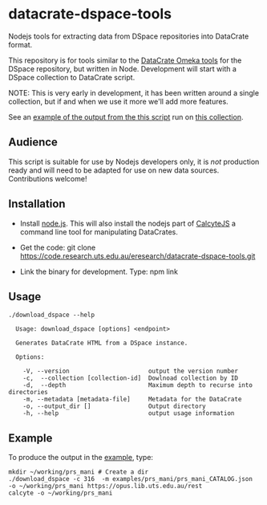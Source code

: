 # datacrate-dspace-tools


Nodejs tools for extracting data from DSpace repositories into DataCrate format. 

This repository is for tools similar to the [DataCrate Omeka tools](https://github.com/UTS-eResearch/omeka-datacrate-tools) for the DSpace repository, but written in Node. Development will start with a DSpace collection to DataCrate script.

NOTE: This is very early in development, it has been written around a single collection, but if and when we use it more we'll add more features.

See an [example of the output from the this script](https://data.research.uts.edu.au/examples/v1.0/prs_mani/) run on [this collection](https://opus.lib.uts.edu.au/handle/10453/28084).

## Audience


This script is suitable for use by Nodejs developers only, it is _not_ production ready and will need to be adapted for use on new data sources. Contributions welcome!

## Installation

- Install [node.js](https://nodejs.org/en/). This will also install the nodejs part of [CalcyteJS](https://code.research.uts.edu.au/eresearch/CalcyteJS) a command line tool for manipulating DataCrates.

- Get the code:
  git clone https://code.research.uts.edu.au/eresearch/datacrate-dspace-tools.git

- Link the binary for development. Type:
  npm link

## Usage

```
./download_dspace --help

  Usage: download_dspace [options] <endpoint>

  Generates DataCrate HTML from a DSpace instance.

  Options:

    -V, --version                      output the version number
    -c,  --collection [collection-id]  Dowlnoad collection by ID
    -d,  --depth                       Maximum depth to recurse into directories
    -m, --metadata [metadata-file]     Metadata for the DataCrate
    -o, --output_dir []                Output directory
    -h, --help                         output usage information
```

## Example

To produce the output in the [example](https://data.research.uts.edu.au/examples/v1.0/prs_mani/), type:
```
mkdir ~/working/prs_mani # Create a dir
./download_dspace -c 316  -m examples/prs_mani/prs_mani_CATALOG.json  -o ~/working/prs_mani https://opus.lib.uts.edu.au/rest
calcyte -o ~/working/prs_mani
```



